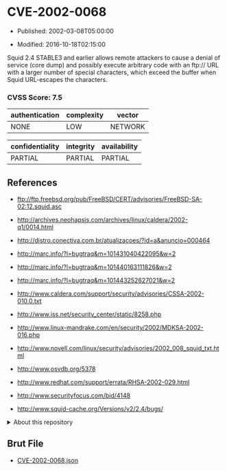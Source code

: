 # CVE-2002-0068

- Published: 2002-03-08T05:00:00

- Modified: 2016-10-18T02:15:00

Squid 2.4 STABLE3 and earlier allows remote attackers to cause a denial of service (core dump) and possibly execute arbitrary code with an ftp:// URL with a larger number of special characters, which exceed the buffer when Squid URL-escapes the characters.

### CVSS Score: **7.5**

| authentication | complexity | vector |
| --- | --- | --- |
| NONE | LOW | NETWORK |

| confidentiality | integrity | availability |
| --- | --- | --- |
| PARTIAL | PARTIAL | PARTIAL |

## References

* ftp://ftp.freebsd.org/pub/FreeBSD/CERT/advisories/FreeBSD-SA-02:12.squid.asc

* http://archives.neohapsis.com/archives/linux/caldera/2002-q1/0014.html

* http://distro.conectiva.com.br/atualizacoes/?id=a&anuncio=000464

* http://marc.info/?l=bugtraq&m=101431040422095&w=2

* http://marc.info/?l=bugtraq&m=101440163111826&w=2

* http://marc.info/?l=bugtraq&m=101443252627021&w=2

* http://www.caldera.com/support/security/advisories/CSSA-2002-010.0.txt

* http://www.iss.net/security_center/static/8258.php

* http://www.linux-mandrake.com/en/security/2002/MDKSA-2002-016.php

* http://www.novell.com/linux/security/advisories/2002_008_squid_txt.html

* http://www.osvdb.org/5378

* http://www.redhat.com/support/errata/RHSA-2002-029.html

* http://www.securityfocus.com/bid/4148

* http://www.squid-cache.org/Versions/v2/2.4/bugs/

<details>
<summary>About this repository</summary> 

  This repository is part of the project [Live Hack CVE](https://github.com/Live-Hack-CVE). Main website can be found [www.live-hack.org](https://www.live-hack.org) 
  
  Made by [Sn0wAlice](https://github.com/Sn0wAlice) for the people that care about security and need to have a feed of the latest CVEs. Hope you enjoy it, don't forget to star the repo and follow me on [Twitter](https://twitter.com/Sn0wAlice) and [Github](https://github.com/Sn0wAlice). And that is my [personnal website](https://www.alice-snow.me/)

  - [Home Page](https://github.com/Live-Hack-CVE)
  - [Framework](https://github.com/Live-Hack-CVE/cve-framework)
  - [CVE database](https://github.com/Live-Hack-CVE/full_database)
  - [Changelog](https://github.com/Live-Hack-CVE/Changelog)
</details>

## Brut File

* [CVE-2002-0068.json](https://raw.githubusercontent.com/Live-Hack-CVE/full_database/main/cves/2002/CVE-2002-0068.json)

